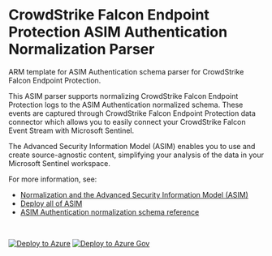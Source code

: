 # CrowdStrike Falcon Endpoint Protection ASIM Authentication Normalization Parser

ARM template for ASIM Authentication schema parser for CrowdStrike Falcon Endpoint Protection.

This ASIM parser supports normalizing CrowdStrike Falcon Endpoint Protection logs to the ASIM Authentication normalized schema. These events are captured through CrowdStrike Falcon Endpoint Protection data connector which allows you to easily connect your CrowdStrike Falcon Event Stream with Microsoft Sentinel.


The Advanced Security Information Model (ASIM) enables you to use and create source-agnostic content, simplifying your analysis of the data in your Microsoft Sentinel workspace.

For more information, see:

- [Normalization and the Advanced Security Information Model (ASIM)](https://aka.ms/AboutASIM)
- [Deploy all of ASIM](https://aka.ms/DeployASIM)
- [ASIM Authentication normalization schema reference](https://aka.ms/ASimAuthenticationDoc)

<br>

[![Deploy to Azure](https://aka.ms/deploytoazurebutton)](https://portal.azure.com/#create/Microsoft.Template/uri/https%3A%2F%2Fraw.githubusercontent.com%2FAzure%2FAzure-Sentinel%2Fmaster%2FParsers%2FASimAuthentication%2FARM%2FASimAuthenticationCrowdStrikeFalconHost%2FASimAuthenticationCrowdStrikeFalconHost.json) [![Deploy to Azure Gov](https://aka.ms/deploytoazuregovbutton)](https://portal.azure.us/#create/Microsoft.Template/uri/https%3A%2F%2Fraw.githubusercontent.com%2FAzure%2FAzure-Sentinel%2Fmaster%2FParsers%2FASimAuthentication%2FARM%2FASimAuthenticationCrowdStrikeFalconHost%2FASimAuthenticationCrowdStrikeFalconHost.json)
